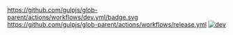 https://github.com/gulpjs/glob-parent/actions/workflows/dev.yml/badge.svg
https://github.com/gulpjs/glob-parent/actions/workflows/release.yml
[![dev](https://github.com/gulpjs/glob-parent/actions/workflows/dev.yml/badge.svg)](https://github.com/gulpjs/glob-parent/actions/workflows/dev.yml)
